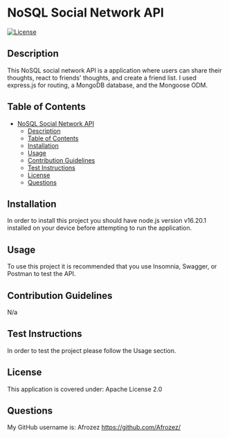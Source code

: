 # NoSQL Social Network API

[![License](https://img.shields.io/badge/License-Apache_2.0-blue.svg)](https://opensource.org/licenses/Apache-2.0)

## Description

This NoSQL social network API is a application where users can share their thoughts, react to friends' thoughts, and create a friend list. I used express.js for routing, a MongoDB database, and the Mongoose ODM.

## Table of Contents

- [NoSQL Social Network API](#nosql-social-network-api)
  - [Description](#description)
  - [Table of Contents](#table-of-contents)
  - [Installation](#installation)
  - [Usage](#usage)
  - [Contribution Guidelines](#contribution-guidelines)
  - [Test Instructions](#test-instructions)
  - [License](#license)
  - [Questions](#questions)

## Installation

In order to install this project you should have node.js version v16.20.1 installed on your device before attempting to run the application.

## Usage

To use this project it is recommended that you use Insomnia, Swagger, or Postman to test the API.

## Contribution Guidelines

N/a

## Test Instructions

In order to test the project please follow the Usage section.

## License

This application is covered under: Apache License 2.0

## Questions

 My GitHub username is: Afrozez <https://github.com/Afrozez/>
